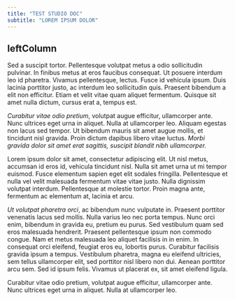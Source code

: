 ```yaml
---
title: "TEST STUDIO DOC"
subtitle: "LOREM IPSUM DOLOR"
---
```


## leftColumn
Sed a suscipit tortor. Pellentesque volutpat metus a odio sollicitudin pulvinar.
In finibus metus at eros faucibus consequat. Ut posuere interdum leo id pharetra. Vivamus pellentesque, lectus.
Fusce id vehicula ipsum. Duis lacinia porttitor justo, ac interdum leo sollicitudin quis. Praesent bibendum a elit non efficitur.
Etiam et velit vitae quam aliquet fermentum.
Quisque sit amet nulla dictum, cursus erat a, tempus est.

*Curabitur vitae odio pretium*, volutpat augue efficitur, ullamcorper ante. Nunc ultrices eget urna in aliquet. Nulla at ullamcorper leo. Aliquam egestas non lacus sed tempor. Ut bibendum mauris sit amet augue mollis, et tincidunt nisl gravida. Proin dictum dapibus libero vitae luctus. *Morbi gravida dolor sit amet erat sagittis, suscipit blandit nibh ullamcorper.*

Lorem ipsum dolor sit amet, consectetur adipiscing elit. Ut nisl metus, accumsan id eros id, vehicula tincidunt nisl. Nulla sit amet urna ut mi tempor euismod. Fusce elementum sapien eget elit sodales fringilla. Pellentesque et nulla vel velit malesuada fermentum vitae vitae justo. Nulla dignissim volutpat interdum. Pellentesque at molestie tortor. Proin magna ante, fermentum ac elementum at, lacinia et arcu.

*Ut volutpat pharetra orci*, ac bibendum nunc vulputate in. Praesent porttitor venenatis lacus sed mollis. Nulla varius leo nec porta tempus. Nunc orci enim, bibendum in gravida eu, pretium eu purus. Sed vestibulum quam sed eros malesuada hendrerit. Praesent pellentesque ipsum non commodo congue. Nam et metus malesuada leo aliquet facilisis in in enim. In consequat orci eleifend, feugiat eros eu, lobortis purus. Curabitur facilisis gravida ipsum a tempus. Vestibulum pharetra, magna eu eleifend ultricies, sem tellus ullamcorper elit, sed porttitor nisl libero non dui. Aenean porttitor arcu sem. Sed id ipsum felis. Vivamus ut placerat ex, sit amet eleifend ligula.

Curabitur vitae odio pretium, volutpat augue efficitur, ullamcorper ante. Nunc ultrices eget urna in aliquet. Nulla at ullamcorper leo.